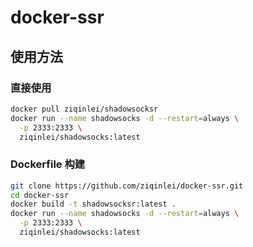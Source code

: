 # docker-ssr

## 使用方法

### 直接使用
```bash
docker pull ziqinlei/shadowsocksr
docker run --name shadowsocks -d --restart=always \
  -p 2333:2333 \
  ziqinlei/shadowsocks:latest
```

### Dockerfile 构建
```bash
git clone https://github.com/ziqinlei/docker-ssr.git
cd docker-ssr
docker build -t shadowsocksr:latest .
docker run --name shadowsocks -d --restart=always \
  -p 2333:2333 \
  ziqinlei/shadowsocks:latest
```
